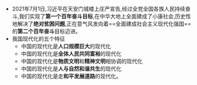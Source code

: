 - 2021年7月1日,习近平在天安门城楼上庄严宣告,经过全党全国各族人民持续奋斗,我们实现了**第一个百年奋斗目标**,在中华大地上全面建成了小康社会,历史性地解决了**绝对贫困问题**,正在意气风发向着==全面建成社会主义现代化强国==的**第二个百年奋斗**目标迈进。
- 我国现代化的五个特征
	- 中国的现代化是**人口规模巨大**的现代化
	- 中国的现代化是**全体人民共同富裕**的现代化
	- 中国的现代化是**物质文明**和**精神文明**相协调的现代化
	- 中国的现代化是**人与自然和谐共生**的现代化
	- 中国的现代化是走**和平发展道路**的现代化。